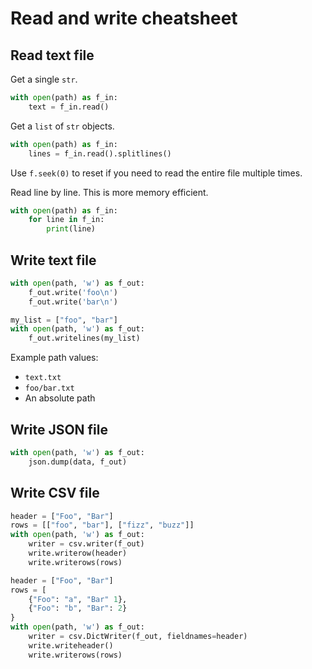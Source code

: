 # Read and write cheatsheet

## Read text file

Get a single `str`.
```python
with open(path) as f_in:
    text = f_in.read()
```

Get a `list` of `str` objects.

```python
with open(path) as f_in:
    lines = f_in.read().splitlines()
```

Use `f.seek(0)` to reset if you need to read the entire file multiple times.

Read line by line. This is more memory efficient.

```python
with open(path) as f_in:
    for line in f_in:
        print(line)
```

## Write text file

```python
with open(path, 'w') as f_out:
    f_out.write('foo\n')
    f_out.write('bar\n')
```

```python
my_list = ["foo", "bar"]
with open(path, 'w') as f_out:
    f_out.writelines(my_list)
```

Example path values:

- `text.txt`
- `foo/bar.txt`
- An absolute path


## Write JSON file

```python
with open(path, 'w') as f_out:
    json.dump(data, f_out)
```

## Write CSV file

```python
header = ["Foo", "Bar"]
rows = [["foo", "bar"], ["fizz", "buzz"]]
with open(path, 'w') as f_out:
    writer = csv.writer(f_out)
    write.writerow(header)
    write.writerows(rows)
```


```python
header = ["Foo", "Bar"]
rows = [
    {"Foo": "a", "Bar" 1},
    {"Foo": "b", "Bar": 2}
}
with open(path, 'w') as f_out:
    writer = csv.DictWriter(f_out, fieldnames=header)
    write.writeheader()
    write.writerows(rows)
```


<!--stackedit_data:
eyJoaXN0b3J5IjpbMTYzNTI4NDU3OF19
-->